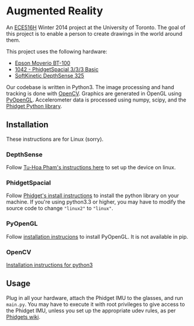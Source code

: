# Augmented Reality

An [ECE516H](http://wearcam.org/ece516/) Winter 2014 project at the University
of Toronto. The goal of this project is to enable a person to create drawings in the world around them.

This project uses the following hardware:

* [Epson Moverio BT-100](http://www.epson.co.uk/gb/en/viewcon/corporatesite/products/mainunits/overview/11373)
* [1042 - PhidgetSpacial 3/3/3 Basic](http://www.phidgets.com/products.php?product_id=1042)
* [SoftKinetic DepthSense 325](http://www.softkinetic.com/Store/tabid/579/ProductID/6/language/en-US/Default.aspx)

Our codebase is written in Python3. The image processing and hand tracking is done with [OpenCV](http://opencv.org/). Graphics are generated in OpenGL using [PyOpenGL](http://pyopengl.sourceforge.net/). Accelerometer data is processed using numpy, scipy, and the [Phidget Python library](http://www.phidgets.com/docs/Language_-_Python).

## Installation

These instructions are for Linux (sorry).

### DepthSense

Follow [Tu-Hoa Pham's instructions here](https://ph4m.wordpress.com/2014/02/11/getting-softkinetics-depthsense-sdk-to-work-on-arch-linux/) to set up the device on linux.

### PhidgetSpacial
Follow [Phidget's install instructions](http://www.phidgets.com/docs/Language_-_Python) to install the python library on your machine. If you're using python3.3 or higher, you may have to modify the source code to change `"linux2"` to `"linux"`.

### PyOpenGL
Follow [installation instrucions](http://pyopengl.sourceforge.net/documentation/installation.html) to install PyOpenGL. It is not available in pip.

### OpenCV
[Installation instructions for python3](https://stackoverflow.com/questions/20953273/install-opencv-for-python-3-3)

## Usage
Plug in all your hardware, attach the Phidget IMU to the glasses, and run `main.py`. You may have to execute it with root privileges to give access to the Phidget IMU, unless you set up the appropriate udev rules, as per [Phidgets wiki](http://www.phidgets.com/docs/OS_-_Linux#Setting_udev_Rules).
